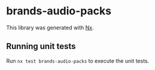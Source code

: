 # brands-audio-packs

This library was generated with [Nx](https://nx.dev).

## Running unit tests

Run `nx test brands-audio-packs` to execute the unit tests.
